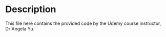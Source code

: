 # Description

This file here contains the provided code by the Udemy course instructor, Dr Angela Yu.
